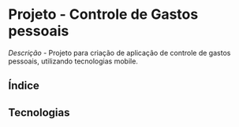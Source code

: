 # Projeto - Controle de Gastos pessoais 
*Descrição* - Projeto para criação de aplicação de controle de gastos pessoais, utilizando tecnologias mobile.

## Índice

## Tecnologias